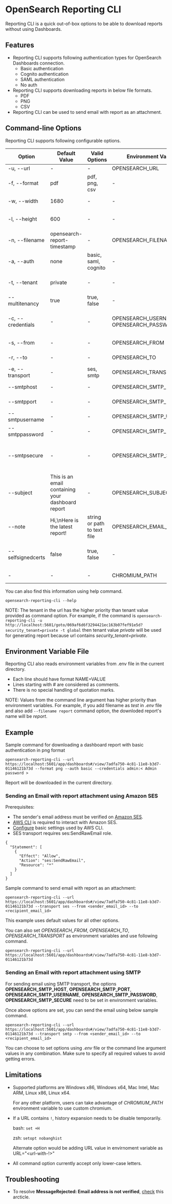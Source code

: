 # OpenSearch Reporting CLI

Reporting CLI is a quick out-of-box options to be able to download reports without using Dashboards.

## Features

- Reporting CLI supports following authentication types for OpenSearch Dashboards connection.
    - Basic authentication
    - Cognito authentication
    - SAML authentication
    - No auth
- Reporting CLI supports downloading reports in below file formats.
    - PDF
    - PNG
    - CSV
- Reporting CLI can be used to send email with report as an attachment.   

## Command-line Options

Reporting CLI supports following configurable options.

Option | Default Value | Valid Options |  Environment Variable | Description
-- | --- | --- | --- | --- |
-u, --url | - | - | OPENSEARCH_URL | url for the report
-f, --format | pdf | pdf, png, csv | - | file format for the report
-w, --width | 1680 | - | - | window width in pixels for the report
-l, --height | 600 | - | - | minimum window height in pixels for the report
-n, --filename | opensearch-report-timestamp | - | OPENSEARCH_FILENAME | file name of the report
-a, --auth | none | basic, saml, cognito | - | authentication type for the report
-t, --tenant | private | - | - | tenants in opensearch dashboards
--multitenancy | true | true, false | - | enable or disable multi-tenancy
-c, --credentials | - | - | OPENSEARCH_USERNAME and OPENSEARCH_PASSWORD | login credentials in the format of username:password for connecting to url
-s, --from | - | - | OPENSEARCH_FROM | email address of the sender
-r, --to | - | - | OPENSEARCH_TO | email address of the recipient
-e, --transport | - | ses, smtp | OPENSEARCH_TRANSPORT | transport for sending the email
--smtphost | - | - | OPENSEARCH_SMTP_HOST | the hostname of the smtp server
--smtpport | - | - | OPENSEARCH_SMTP_PORT | the port for connection
--smtpusername | - | - | OPENSEARCH_SMTP_USERNAME | smtp username
--smtppassword | - | - | OPENSEARCH_SMTP_PASSWORD | smtp password
--smtpsecure | - | - | OPENSEARCH_SMTP_SECURE | if true the connection will use TLS when connecting to server.
--subject | This is an email containing your dashboard report | - | OPENSEARCH_SUBJECT | subject for the email
--note | Hi,\nHere is the latest report! | string or path to text file | OPENSEARCH_EMAIL_NOTE | The email body
--selfsignedcerts | false | true, false | - | enable or disable self-signed certicates for smtp transport
| - | - | - | CHROMIUM_PATH | path to chromium directory

You can also find this information using help command.
```
opensearch-reporting-cli --help
```

NOTE: The tenant in the url has the higher priority than tenant value provided as command option. For example, if the command is `opensearch-reporting-cli -u http://localhost:5601/goto/069af6d6f3294421ec163b07fef91e5d?security_tenant=private -t global` then tenant value *private* will be used for generating report because url contains *security_tenant=private*.

## Environment Variable File

Reporting CLI also reads environment variables from .env file in the current directory.

- Each line should have format NAME=VALUE
- Lines starting with # are considered as comments.
- There is no special handling of quotation marks.

NOTE: Values from the command line argument has higher priority than environment variables. For example, if you add filename as *test* in *.env* file and also add `--filename report` command option, the downloded report's name will be *report*.

## Example

Sample command for downloading a dashboard report with basic authentication in png format
```
opensearch-reporting-cli --url https://localhost:5601/app/dashboards#/view/7adfa750-4c81-11e8-b3d7-01146121b73d --format png --auth basic --credentials admin:< Admin password >
```
Report will be downloaded in the current directory.

### Sending an Email with report attachment using Amazon SES

Prerequisites:
- The sender's email address must be verified on [Amazon SES](https://aws.amazon.com/ses/).
- [AWS CLI](https://docs.aws.amazon.com/cli/latest/userguide/cli-chap-welcome.html) is required to interact with Amazon SES. 
- [Configure](https://docs.aws.amazon.com/cli/latest/userguide/cli-configure-quickstart.html#cli-configure-quickstart-config) basic settings used by AWS CLI.
-  SES transport requires ses:SendRawEmail role.
```
{
  "Statement": [
    {
      "Effect": "Allow",
      "Action": "ses:SendRawEmail",
      "Resource": "*"
    }
  ]
}
```

Sample command to send email with report as an attachment:
```
opensearch-reporting-cli --url https://localhost:5601/app/dashboards#/view/7adfa750-4c81-11e8-b3d7-01146121b73d --transport ses --from <sender_email_id> --to <recipient_email_id>
```
This example uses default values for all other options.

You can also set *OPENSEARCH_FROM*, *OPENSEARCH_TO*, *OPENSEARCH_TRANSPORT* as environment variables and use following command.
```
opensearch-reporting-cli --url https://localhost:5601/app/dashboards#/view/7adfa750-4c81-11e8-b3d7-01146121b73d
```

### Sending an Email with report attachment using SMTP

For sending email using SMTP transport, the options **OPENSEARCH_SMTP_HOST**, **OPENSEARCH_SMTP_PORT**, **OPENSEARCH_SMTP_USERNAME**, **OPENSEARCH_SMTP_PASSWORD**, **OPENSEARCH_SMTP_SECURE** need to be set in environment variables.

Once above options are set, you can send the email using below sample command.
```
opensearch-reporting-cli --url https://localhost:5601/app/dashboards#/view/7adfa750-4c81-11e8-b3d7-01146121b73d --transport smtp --from <sender_email_id> --to <recipient_email_id>
```

You can choose to set options using *.env* file or the command line argument values in any combination. Make sure to specify all required values to avoid getting errors.

## Limitations
- Supported platforms are Windows x86, Windows x64, Mac Intel, Mac ARM, Linux x86, Linux x64.
  
  For any other platform, users can take advantage of *CHROMIUM_PATH* environment variable to use custom chromium.

- If a URL contains `!`, history expansion needs to be disable temporarily.

  bash: `set +H`

  zsh: `setopt nobanghist`


  Alternate option would be adding URL value in envirnoment variable as URL="<url-with-!>" 

- All command option currently accept only lower-case letters.

## Troubleshooting

- To resolve **MessageRejected: Email address is not verified**, [check](https://aws.amazon.com/premiumsupport/knowledge-center/ses-554-400-message-rejected-error/) this arcticle.
